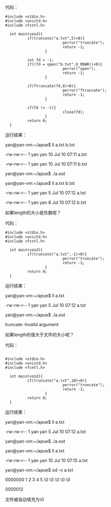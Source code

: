 代码：
```
#include <stdio.h>  
#include <unistd.h>  
#include <fcntl.h>  

  int main(void){  
          if(truncate("a.txt",5)<0){  
                          perror("truncate");  
                          return -1;  
                  }  

          int fd = -1;  
          if((fd = open("b.txt",O_RDWR))<0){  
                          perror("open");  
                          return -1;  
                  }  

          if(ftruncate(fd,8)<0){  
                          perror("ftruncate");  
                          return -1;  
                  }  

          if(fd != -1){  
                          close(fd);  
                  }  
          return 0;  
  }

```
运行结果：

yan@yan-vm:~/apue$ ll a.txt b.txt

-rw-rw-r-- 1 yan yan 10 Jul 10 07:11 a.txt

-rw-rw-r-- 1 yan yan 10 Jul 10 07:11 b.txt

yan@yan-vm:~/apue$ ./a.out

yan@yan-vm:~/apue$ ll a.txt b.txt

-rw-rw-r-- 1 yan yan 5 Jul 10 07:12 a.txt

-rw-rw-r-- 1 yan yan 8 Jul 10 07:12 b.txt

如果length的大小是负数呢？

代码：
```
#include <stdio.h>  
#include <unistd.h>  
#include <fcntl.h>  

  int main(void){  
          if(truncate("a.txt",-1)<0){  
                          perror("truncate");  
                          return -1;  
                  }  
          return 0;  
  }

```
运行结果：

yan@yan-vm:~/apue$ ll a.txt

-rw-rw-r-- 1 yan yan 5 Jul 10 07:12 a.txt

yan@yan-vm:~/apue$ ./a.out

truncate: Invalid argument

如果length的值大于文件的大小呢？

代码：
```

#include <stdio.h>  
#include <unistd.h>  
#include <fcntl.h>  

  int main(void){  
          if(truncate("a.txt",10)<0){  
                          perror("truncate");  
                          return -1;  
                  }  
          return 0;  
  }
```

运行结果：

yan@yan-vm:~/apue$ ll a.txt

-rw-rw-r-- 1 yan yan 5 Jul 10 07:12 a.txt

yan@yan-vm:~/apue$ ./a.out

yan@yan-vm:~/apue$ ll a.txt

-rw-rw-r-- 1 yan yan 10 Jul 10 07:15 a.txt

yan@yan-vm:~/apue$ od -c a.txt

0000000   1   2   3   4   5  \0  \0  \0  \0  \0

0000012

文件被自动填充为\0
